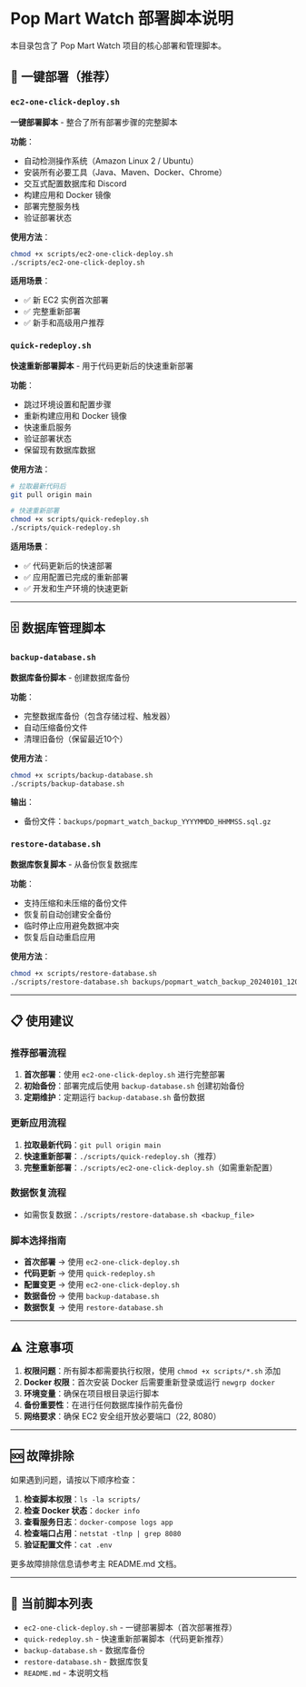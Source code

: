 # Pop Mart Watch 部署脚本说明

本目录包含了 Pop Mart Watch 项目的核心部署和管理脚本。

## 🚀 一键部署（推荐）

### `ec2-one-click-deploy.sh`
**一键部署脚本** - 整合了所有部署步骤的完整脚本

**功能**：
- 自动检测操作系统（Amazon Linux 2 / Ubuntu）
- 安装所有必要工具（Java、Maven、Docker、Chrome）
- 交互式配置数据库和 Discord
- 构建应用和 Docker 镜像
- 部署完整服务栈
- 验证部署状态

**使用方法**：
```bash
chmod +x scripts/ec2-one-click-deploy.sh
./scripts/ec2-one-click-deploy.sh
```

**适用场景**：
- ✅ 新 EC2 实例首次部署
- ✅ 完整重新部署
- ✅ 新手和高级用户推荐

### `quick-redeploy.sh`
**快速重新部署脚本** - 用于代码更新后的快速重新部署

**功能**：
- 跳过环境设置和配置步骤
- 重新构建应用和 Docker 镜像
- 快速重启服务
- 验证部署状态
- 保留现有数据库数据

**使用方法**：
```bash
# 拉取最新代码后
git pull origin main

# 快速重新部署
chmod +x scripts/quick-redeploy.sh
./scripts/quick-redeploy.sh
```

**适用场景**：
- ✅ 代码更新后的快速部署
- ✅ 应用配置已完成的重新部署
- ✅ 开发和生产环境的快速更新

---

## 🗄️ 数据库管理脚本

### `backup-database.sh`
**数据库备份脚本** - 创建数据库备份

**功能**：
- 完整数据库备份（包含存储过程、触发器）
- 自动压缩备份文件
- 清理旧备份（保留最近10个）

**使用方法**：
```bash
chmod +x scripts/backup-database.sh
./scripts/backup-database.sh
```

**输出**：
- 备份文件：`backups/popmart_watch_backup_YYYYMMDD_HHMMSS.sql.gz`

### `restore-database.sh`
**数据库恢复脚本** - 从备份恢复数据库

**功能**：
- 支持压缩和未压缩的备份文件
- 恢复前自动创建安全备份
- 临时停止应用避免数据冲突
- 恢复后自动重启应用

**使用方法**：
```bash
chmod +x scripts/restore-database.sh
./scripts/restore-database.sh backups/popmart_watch_backup_20240101_120000.sql.gz
```

---

## 📋 使用建议

### 推荐部署流程
1. **首次部署**：使用 `ec2-one-click-deploy.sh` 进行完整部署
2. **初始备份**：部署完成后使用 `backup-database.sh` 创建初始备份
3. **定期维护**：定期运行 `backup-database.sh` 备份数据

### 更新应用流程
1. **拉取最新代码**：`git pull origin main`
2. **快速重新部署**：`./scripts/quick-redeploy.sh`（推荐）
3. **完整重新部署**：`./scripts/ec2-one-click-deploy.sh`（如需重新配置）

### 数据恢复流程
- 如需恢复数据：`./scripts/restore-database.sh <backup_file>`

### 脚本选择指南
- **首次部署** → 使用 `ec2-one-click-deploy.sh`
- **代码更新** → 使用 `quick-redeploy.sh`
- **配置变更** → 使用 `ec2-one-click-deploy.sh`
- **数据备份** → 使用 `backup-database.sh`
- **数据恢复** → 使用 `restore-database.sh`

---

## ⚠️ 注意事项

1. **权限问题**：所有脚本都需要执行权限，使用 `chmod +x scripts/*.sh` 添加
2. **Docker 权限**：首次安装 Docker 后需要重新登录或运行 `newgrp docker`
3. **环境变量**：确保在项目根目录运行脚本
4. **备份重要性**：在进行任何数据库操作前先备份
5. **网络要求**：确保 EC2 安全组开放必要端口（22, 8080）

---

## 🆘 故障排除

如果遇到问题，请按以下顺序检查：

1. **检查脚本权限**：`ls -la scripts/`
2. **检查 Docker 状态**：`docker info`
3. **查看服务日志**：`docker-compose logs app`
4. **检查端口占用**：`netstat -tlnp | grep 8080`
5. **验证配置文件**：`cat .env`

更多故障排除信息请参考主 README.md 文档。

---

## 📁 当前脚本列表

- `ec2-one-click-deploy.sh` - 一键部署脚本（首次部署推荐）
- `quick-redeploy.sh` - 快速重新部署脚本（代码更新推荐）
- `backup-database.sh` - 数据库备份
- `restore-database.sh` - 数据库恢复
- `README.md` - 本说明文档 